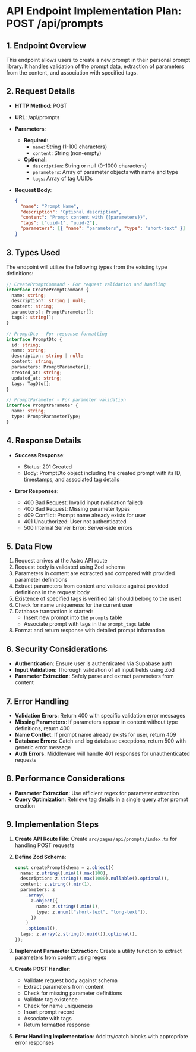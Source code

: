# API Endpoint Implementation Plan: POST /api/prompts

## 1. Endpoint Overview

This endpoint allows users to create a new prompt in their personal prompt library. It handles validation of the prompt data, extraction of parameters from the content, and association with specified tags.

## 2. Request Details

- **HTTP Method**: POST
- **URL**: /api/prompts

- **Parameters**:

  - **Required**:
    - `name`: String (1-100 characters)
    - `content`: String (non-empty)
  - **Optional**:
    - `description`: String or null (0-1000 characters)
    - `parameters`: Array of parameter objects with name and type
    - `tags`: Array of tag UUIDs

- **Request Body**:

  ```json
  {
    "name": "Prompt Name",
    "description": "Optional description",
    "content": "Prompt content with {{parameters}}",
    "tags": ["uuid-1", "uuid-2"],
    "parameters": [{ "name": "parameters", "type": "short-text" }]
  }
  ```

## 3. Types Used

The endpoint will utilize the following types from the existing type definitions:

```typescript
// CreatePromptCommand - For request validation and handling
interface CreatePromptCommand {
  name: string;
  description?: string | null;
  content: string;
  parameters?: PromptParameter[];
  tags?: string[];
}

// PromptDto - For response formatting
interface PromptDto {
  id: string;
  name: string;
  description: string | null;
  content: string;
  parameters: PromptParameter[];
  created_at: string;
  updated_at: string;
  tags: TagDto[];
}

// PromptParameter - For parameter validation
interface PromptParameter {
  name: string;
  type: PromptParameterType;
}
```

## 4. Response Details

- **Success Response**:

  - Status: 201 Created
  - Body: PromptDto object including the created prompt with its ID, timestamps, and associated tag details

- **Error Responses**:
  - 400 Bad Request: Invalid input (validation failed)
  - 400 Bad Request: Missing parameter types
  - 409 Conflict: Prompt name already exists for user
  - 401 Unauthorized: User not authenticated
  - 500 Internal Server Error: Server-side errors

## 5. Data Flow

1. Request arrives at the Astro API route
2. Request body is validated using Zod schema
3. Parameters in content are extracted and compared with provided parameter definitions
4. Extract parameters from content and validate against provided definitions in the request body
5. Existence of specified tags is verified (all should belong to the user)
6. Check for name uniqueness for the current user
7. Database transaction is started:
   - Insert new prompt into the `prompts` table
   - Associate prompt with tags in the `prompt_tags` table
8. Format and return response with detailed prompt information

## 6. Security Considerations

- **Authentication**: Ensure user is authenticated via Supabase auth
- **Input Validation**: Thorough validation of all input fields using Zod
- **Parameter Extraction**: Safely parse and extract parameters from content

## 7. Error Handling

- **Validation Errors**: Return 400 with specific validation error messages
- **Missing Parameters**: If parameters appear in content without type definitions, return 400
- **Name Conflict**: If prompt name already exists for user, return 409
- **Database Errors**: Catch and log database exceptions, return 500 with generic error message
- **Auth Errors**: Middleware will handle 401 responses for unauthenticated requests

## 8. Performance Considerations

- **Parameter Extraction**: Use efficient regex for parameter extraction
- **Query Optimization**: Retrieve tag details in a single query after prompt creation

## 9. Implementation Steps

1. **Create API Route File**:
   Create `src/pages/api/prompts/index.ts` for handling POST requests

2. **Define Zod Schema**:

   ```typescript
   const createPromptSchema = z.object({
     name: z.string().min(1).max(100),
     description: z.string().max(1000).nullable().optional(),
     content: z.string().min(1),
     parameters: z
       .array(
         z.object({
           name: z.string().min(1),
           type: z.enum(["short-text", "long-text"]),
         })
       )
       .optional(),
     tags: z.array(z.string().uuid()).optional(),
   });
   ```

3. **Implement Parameter Extraction**:
   Create a utility function to extract parameters from content using regex

4. **Create POST Handler**:

   - Validate request body against schema
   - Extract parameters from content
   - Check for missing parameter definitions
   - Validate tag existence
   - Check for name uniqueness
   - Insert prompt record
   - Associate with tags
   - Return formatted response

5. **Error Handling Implementation**:
   Add try/catch blocks with appropriate error responses
